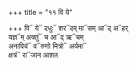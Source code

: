+++
title = "११ वि ये"

+++
वि᳓ ये᳓ दधुः᳓ शर᳓दम् मा᳓सम् आ᳓द् अ᳓हर्  
यज्ञ᳓म् अक्तुं᳓ च आ᳓द् ऋ᳓चम्  
अनापियं᳓ व᳓रुणो मित्रो᳓ अर्यमा᳓  
क्षत्रं᳓ रा᳓जान आशत